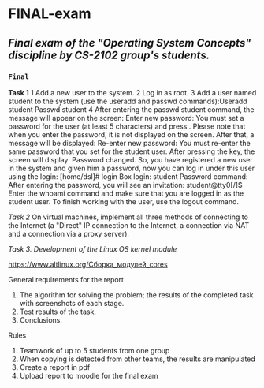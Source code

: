 # FINAL-exam
## _Final exam of the "Operating System Concepts" discipline by CS-2102 group's students._

### `Final`

__Task 1__
1 Add a new user to the system.
2 Log in as root.
3 Add a user named student to the system (use the useradd and passwd commands):Useradd student Passwd student
4 After entering the passwd student command, the message will appear on the screen: 
Enter new password:
You must set a password for the user (at least 5 characters) and press <Enter>. 
Please note that when you enter the password, it is not displayed on the screen. After that, a message will be displayed: 
Re-enter new password: 
You must re-enter the same password that you set for the student user. After pressing the <Enter> key, the screen will display: Password changed. 
So, you have registered a new user in the system and given him a password, now you can log in under this user using the login: [home/dsl]# login Box login: 
student Password command: 
After entering the password, you will see an invitation: student@tty0[/]$ 
Enter the whoami command and make sure that you are logged in as the student user. To finish working with the user, use the logout command. 
 
_Task 2_
On virtual machines, implement all three methods of connecting to the Internet (a "Direct" IP connection to the Internet, a connection via NAT and a connection via a proxy server). 
  
_Task 3. Development of the Linux OS kernel module_
  
https://www.altlinux.org/Сборка_модулей_cores
  
General requirements for the report 
1. The algorithm for solving the problem; the results of the completed task 
with screenshots of each stage.
2. Test results of the task. 
3. Conclusions. 
  
Rules
1. Teamwork of up to 5 students from one group
2. When copying is detected from other teams, the results are manipulated
3. Create a report in pdf 
4. Upload report to moodle for the final exam

  

